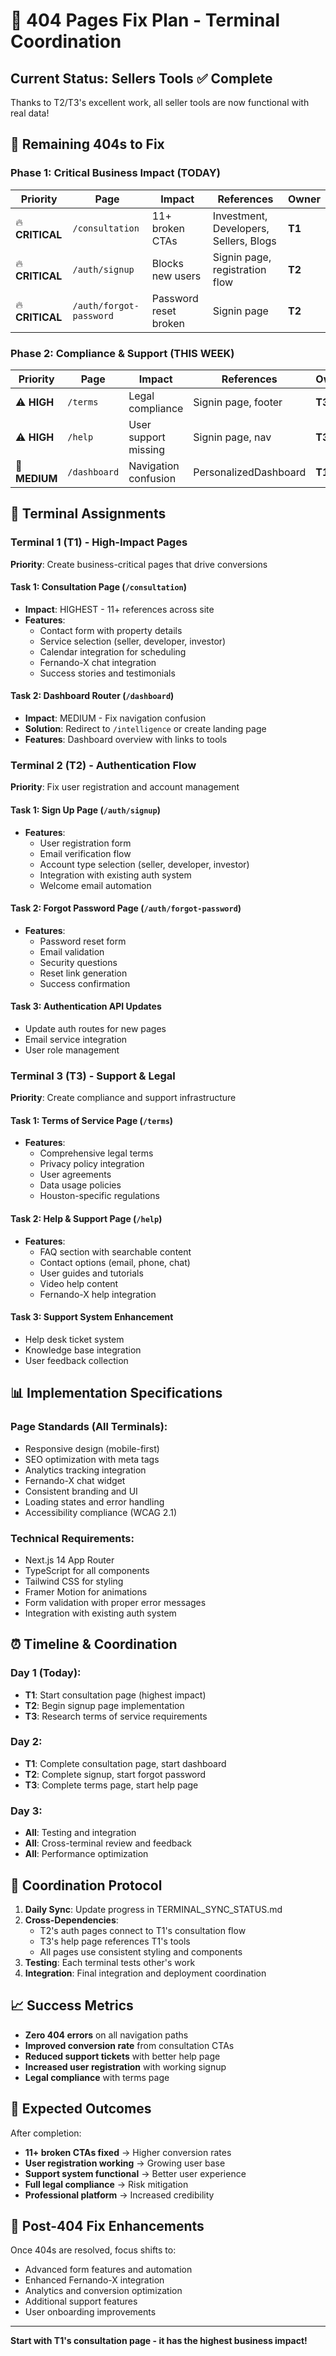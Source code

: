 # 🚨 404 Pages Fix Plan - Terminal Coordination

## Current Status: Sellers Tools ✅ Complete
Thanks to T2/T3's excellent work, all seller tools are now functional with real data!

## 🎯 Remaining 404s to Fix

### **Phase 1: Critical Business Impact (TODAY)**

| Priority | Page | Impact | References | Owner |
|----------|------|--------|------------|-------|
| 🔥 **CRITICAL** | `/consultation` | 11+ broken CTAs | Investment, Developers, Sellers, Blogs | **T1** |
| 🔥 **CRITICAL** | `/auth/signup` | Blocks new users | Signin page, registration flow | **T2** |
| 🔥 **CRITICAL** | `/auth/forgot-password` | Password reset broken | Signin page | **T2** |

### **Phase 2: Compliance & Support (THIS WEEK)**

| Priority | Page | Impact | References | Owner |
|----------|------|--------|------------|-------|
| ⚠️ **HIGH** | `/terms` | Legal compliance | Signin page, footer | **T3** |
| ⚠️ **HIGH** | `/help` | User support missing | Signin page, nav | **T3** |
| 📄 **MEDIUM** | `/dashboard` | Navigation confusion | PersonalizedDashboard | **T1** |

## 🔄 **Terminal Assignments**

### **Terminal 1 (T1) - High-Impact Pages**
**Priority**: Create business-critical pages that drive conversions

#### **Task 1: Consultation Page** (`/consultation`)
- **Impact**: HIGHEST - 11+ references across site
- **Features**: 
  - Contact form with property details
  - Service selection (seller, developer, investor)
  - Calendar integration for scheduling
  - Fernando-X chat integration
  - Success stories and testimonials

#### **Task 2: Dashboard Router** (`/dashboard`)
- **Impact**: MEDIUM - Fix navigation confusion
- **Solution**: Redirect to `/intelligence` or create landing page
- **Features**: Dashboard overview with links to tools

### **Terminal 2 (T2) - Authentication Flow**
**Priority**: Fix user registration and account management

#### **Task 1: Sign Up Page** (`/auth/signup`)
- **Features**:
  - User registration form
  - Email verification flow
  - Account type selection (seller, developer, investor)
  - Integration with existing auth system
  - Welcome email automation

#### **Task 2: Forgot Password Page** (`/auth/forgot-password`)
- **Features**:
  - Password reset form
  - Email validation
  - Security questions
  - Reset link generation
  - Success confirmation

#### **Task 3: Authentication API Updates**
- Update auth routes for new pages
- Email service integration
- User role management

### **Terminal 3 (T3) - Support & Legal**
**Priority**: Create compliance and support infrastructure

#### **Task 1: Terms of Service Page** (`/terms`)
- **Features**:
  - Comprehensive legal terms
  - Privacy policy integration
  - User agreements
  - Data usage policies
  - Houston-specific regulations

#### **Task 2: Help & Support Page** (`/help`)
- **Features**:
  - FAQ section with searchable content
  - Contact options (email, phone, chat)
  - User guides and tutorials
  - Video help content
  - Fernando-X help integration

#### **Task 3: Support System Enhancement**
- Help desk ticket system
- Knowledge base integration
- User feedback collection

## 📊 **Implementation Specifications**

### **Page Standards (All Terminals):**
- Responsive design (mobile-first)
- SEO optimization with meta tags
- Analytics tracking integration
- Fernando-X chat widget
- Consistent branding and UI
- Loading states and error handling
- Accessibility compliance (WCAG 2.1)

### **Technical Requirements:**
- Next.js 14 App Router
- TypeScript for all components
- Tailwind CSS for styling
- Framer Motion for animations
- Form validation with proper error messages
- Integration with existing auth system

## ⏰ **Timeline & Coordination**

### **Day 1 (Today):**
- **T1**: Start consultation page (highest impact)
- **T2**: Begin signup page implementation
- **T3**: Research terms of service requirements

### **Day 2:**
- **T1**: Complete consultation page, start dashboard
- **T2**: Complete signup, start forgot password
- **T3**: Complete terms page, start help page

### **Day 3:**
- **All**: Testing and integration
- **All**: Cross-terminal review and feedback
- **All**: Performance optimization

## 🔄 **Coordination Protocol**

1. **Daily Sync**: Update progress in TERMINAL_SYNC_STATUS.md
2. **Cross-Dependencies**: 
   - T2's auth pages connect to T1's consultation flow
   - T3's help page references T1's tools
   - All pages use consistent styling and components
3. **Testing**: Each terminal tests other's work
4. **Integration**: Final integration and deployment coordination

## 📈 **Success Metrics**

- **Zero 404 errors** on all navigation paths
- **Improved conversion rate** from consultation CTAs
- **Reduced support tickets** with better help page
- **Increased user registration** with working signup
- **Legal compliance** with terms page

## 🎯 **Expected Outcomes**

After completion:
- **11+ broken CTAs fixed** → Higher conversion rates
- **User registration working** → Growing user base  
- **Support system functional** → Better user experience
- **Full legal compliance** → Risk mitigation
- **Professional platform** → Increased credibility

## 🚀 **Post-404 Fix Enhancements**

Once 404s are resolved, focus shifts to:
- Advanced form features and automation
- Enhanced Fernando-X integration
- Analytics and conversion optimization
- Additional support features
- User onboarding improvements

---

**Start with T1's consultation page - it has the highest business impact!**